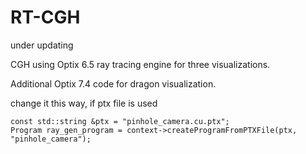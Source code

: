 # RT-CGH

under updating

CGH using Optix 6.5 ray tracing engine for three visualizations. 

Additional Optix 7.4 code for dragon visualization.


change it this way, if ptx file is used

```
const std::string &ptx = "pinhole_camera.cu.ptx";
Program ray_gen_program = context->createProgramFromPTXFile(ptx, "pinhole_camera");
```
